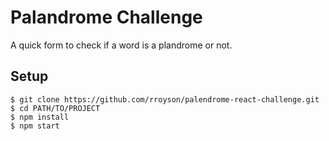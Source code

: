 # Palandrome Challenge

A quick form to check if a word is a plandrome or not.

## Setup

```
$ git clone https://github.com/rroyson/palendrome-react-challenge.git
$ cd PATH/TO/PROJECT
$ npm install
$ npm start
```
